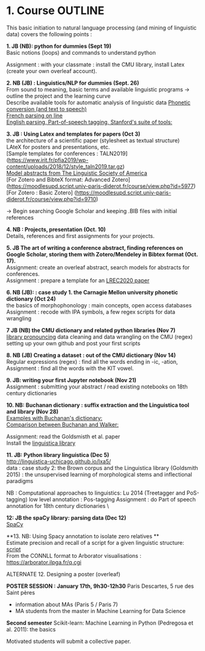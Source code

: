 # 1. Course OUTLINE

This basic initiation to natural language processing (and mining of linguistic data) covers the following points :

**1. JB (NB):  python for dummies (Sept 19)**  <br/>
Basic notions (loops) and commands to understand python 

Assignment : with your classmate : install the CMU library, install Latex (create your own overleaf account). 

**2. NB (JB) : Linguistics/NLP for dummies (Sept. 26)** <br/> 
From sound to meaning, basic terms and available linguistic programs
-> outline the project and the learning curve  
 Describe available tools for automatic analysis of linguistic data
  [Phonetic conversion (and text to speech)](https://tophonetics.com/) <br/>
  [French parsing on line](http://5.135.166.30/send2UDPIPE.html) <br/>
  [English parsing, Part-of-speech tagging, Stanford's suite of tools:](http://corenlp.run/) <br/>


**3. JB : Using Latex and templates for papers (Oct 3)** <br/>
the architecture of a scientific paper (stylesheet as textual structure) <br/>
LAteX for posters and presentations, etc. <br/>
[Sample templates for conferences : TALN2019]  (https://www.irit.fr/pfia2019/wp-content/uploads/2018/12/style_taln2019.tar.gz)  <br/>
[Model abstracts from The Linguistic Society of America](https://www.linguisticsociety.org/resource/model-abstracts)  <br/>
[For Zotero and BibteX format: Advanced Zotero] (https://moodlesupd.script.univ-paris-diderot.fr/course/view.php?id=5977)  <br/>
[For Zotero : Basic Zotero] (https://moodlesupd.script.univ-paris-diderot.fr/course/view.php?id=9710)  <br/>

-> Begin searching Google Scholar and keeping .BIB files with initial references  <br/>




**4. NB : Projects, presentation (Oct. 10)** <br/>
Details, references and first assignments for your projects.



**5. JB  The art of writing a conference abstract, finding references on Google Scholar, storing them with Zotero/Mendeley in Bibtex format (Oct. 17).** <br/>
Assignment: create an overleaf abstract, search models for abstracts for conferences. <br/>
Assignment : prepare a template for an [LREC2020 paper](https://lrec2020.lrec-conf.org/en/)<br/>


**6. NB (JB): : case study 1.  the Carnagie Mellon university phonetic dictionary (Oct 24)** <br/>
the basics of morphophonology : main concepts, open access databases <br/>
Assignment : recode with IPA symbols, a few regex scripts for data wrangling <br/> 


**7 JB (NB) the CMU dictionary and related python libraries (Nov 7)** <br/>
[library pronouncing](https://pronouncing.readthedocs.io/en/latest/tutorial.html)
data cleaning  and data wrangling on the CMU (regex) <br/>
setting up your own github and post your first scripts <br/>


**8. NB (JB) Creating a dataset : out of the CMU dictionary (Nov 14)**  <br/>
Regular expressions (regex) : find all the words ending in -ic, -ation, 
Assignment : find all the words with the KIT vowel. 


**9. JB:  writing your first Jupyter notebook (Nov 21)** <br/>
Assignment : submitting your abstract / read existing notebooks on 18th century dictionaries <br/>

**10. NB: Buchanan dictionary : suffix extraction and the Linguistica tool and library (Nov 28)** <br/>
[Examples with Buchanan's dictionary:](https://nbviewer.jupyter.org/urls/gitlab.huma-num.fr/mshs-poitiers/forellis/dicodiachro/raw/master/Buchanan_eng.ipynb?flush_cache=true) <br/>
[Comparison between Buchanan and Walker:](https://nbviewer.jupyter.org/urls/gitlab.huma-num.fr/mshs-poitiers/forellis/dicodiachro/raw/master/Buchanan-Walker_Exploration-Syneresis.ipynb?flush_cache=true) <br/>

Assignment: read the Goldsmisth et al. paper <br/>
Install the [linguistica library](https://pypi.org/project/linguistica/) <br/>

**11. JB:  Python library linguistica (Dec 5)** <br/>
http://linguistica-uchicago.github.io/lxa5/ <br/>
data : case study 2: the Brown corpus and the Linguistica library (Goldsmith 2015) : the unsupervised learning of morphological stems and inflectional paradigms <br/>

NB : Computational approaches to linguistics: Lu 2014  (Treetagger and PoS-tagging) low level annotation : Pos-tagging 
Assignment : do Part of speech annotation for 18th century dictionaries \\

**12:  JB the spaCy library: parsing data (Dec 12)**  <br/>
[SpaCy](https://spacy.io/)

**13. NB: Using Spacy annotation to isolate zero relatives ** <br/> 
Estimate precision and recall of a script for a given linguistic structure: <br/> 
[script](https://github.com/kimgerdes/SUD/blob/master/tools/searchRelatives.py) <br/>
From the CONNLL format to Arborator visualisations : https://arborator.ilpga.fr/q.cgi <br/>


ALTERNATE 12. Designing a poster (overleaf) <br/>

**POSTER SESSION : January 17th, 9h30-12h30**
Paris Descartes, 5 rue des Saint pères <br/>
- information about MAs (Paris 5 / Paris 7)
- MA students from the master in Machine Learning for Data Science 


**Second semester** 
Scikit-learn: Machine Learning in Python (Pedregosa et al. 2011): the basics

Motivated students will submit a collective paper.

